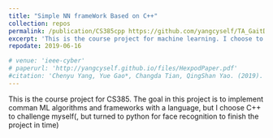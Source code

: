 ```yaml
---
title: "Simple NN frameWork Based on C++"
collection: repos
permalink: /publication/CS385cpp https://github.com/yangcyself/TA_GaitDesign
excerpt: 'This is the course project for machine learning. I choose to implement it in C++ for fun'
repodate: 2019-06-16

# venue: 'ieee-cyber'
# paperurl: 'http://yangcyself.github.io/files/HexpodPaper.pdf'
#citation: 'Chenyu Yang, Yue Gao*, Changda Tian, QingShan Yao. (2019). &quot;Sim-to-Real: Designing Locomotion Controller for Six-Legged Robot.&quot; <i>ieee-cyber </i>. 1(1).'
---
```

This is the course project for CS385. The goal in this project is to implement comman ML algorithms and frameworks with a language, but I choose C++ to challenge myself(, but turned to python for face recognition to finish the project in time)
